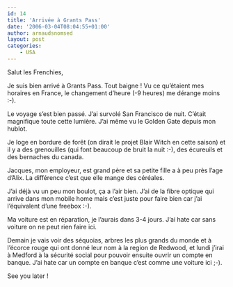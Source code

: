 ```yaml
---
id: 14
title: 'Arrivée à Grants Pass'
date: '2006-03-04T08:04:55+01:00'
author: arnaudsnomsed
layout: post
categories:
    - USA
---
```


Salut les Frenchies,

Je suis bien arrivé à Grants Pass. Tout baigne ! Vu ce qu’étaient mes horaires en France, le changement d’heure (-9 heures) me dérange moins :-).

Le voyage s’est bien passé. J’ai survolé San Francisco de nuit. C’était magnifique toute cette lumière. J’ai même vu le Golden Gate depuis mon hublot.

Je loge en bordure de forêt (on dirait le projet Blair Witch en cette saison) et il y a des grenouilles (qui font beaucoup de bruit la nuit :-), des écureuils et des bernaches du canada.

Jacques, mon employeur, est grand père et sa petite fille a à peu près l’age d’Alix. La différence c’est que elle mange des céréales.

J’ai déjà vu un peu mon boulot, ça a l’air bien. J’ai de la fibre optique qui arrive dans mon mobile home mais c’est juste pour faire bien car j’ai l’équivalent d’une freebox :-).

Ma voiture est en réparation, je l’aurais dans 3-4 jours. J’ai hate car sans voiture on ne peut rien faire ici.

Demain je vais voir des séquoias, arbres les plus grands du monde et à l’écorce rouge qui ont donné leur nom à la region de Redwood, et lundi j’irai à Medford à la sécurité social pour pouvoir ensuite ouvrir un compte en banque. J’ai hate car un compte en banque c’est comme une voiture ici ;-).

See you later !